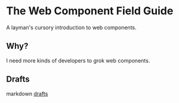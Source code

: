 # The Web Component Field Guide

A layman's cursory introduction to web components.

## Why?

I need more kinds of developers to grok web components.

## Drafts

markdown [drafts](./drafts/index.md)
